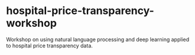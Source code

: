 # hospital-price-transparency-workshop
Workshop on using natural language processing and deep learning applied to hospital price transparency data. 
